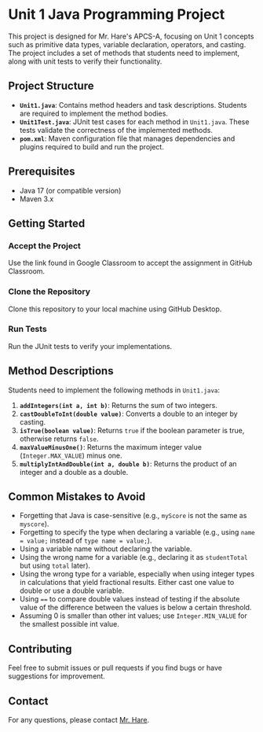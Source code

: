 # Unit 1 Java Programming Project

This project is designed for Mr. Hare's APCS-A, focusing on Unit 1 concepts such as primitive data types, variable declaration, operators, and casting. The project includes a set of methods that students need to implement, along with unit tests to verify their functionality.

## Project Structure

- **`Unit1.java`**: Contains method headers and task descriptions. Students are required to implement the method bodies.
- **`Unit1Test.java`**: JUnit test cases for each method in `Unit1.java`. These tests validate the correctness of the implemented methods.
- **`pom.xml`**: Maven configuration file that manages dependencies and plugins required to build and run the project.

## Prerequisites

- Java 17 (or compatible version)
- Maven 3.x

## Getting Started

### Accept the Project

Use the link found in Google Classroom to accept the assignment in GitHub Classroom.

### Clone the Repository

Clone this repository to your local machine using GitHub Desktop.

### Run Tests

Run the JUnit tests to verify your implementations.

## Method Descriptions

Students need to implement the following methods in `Unit1.java`:

1. **`addIntegers(int a, int b)`**: Returns the sum of two integers.
2. **`castDoubleToInt(double value)`**: Converts a double to an integer by casting.
3. **`isTrue(boolean value)`**: Returns `true` if the boolean parameter is true, otherwise returns `false`.
4. **`maxValueMinusOne()`**: Returns the maximum integer value (`Integer.MAX_VALUE`) minus one.
5. **`multiplyIntAndDouble(int a, double b)`**: Returns the product of an integer and a double as a double.

## Common Mistakes to Avoid

- Forgetting that Java is case-sensitive (e.g., `myScore` is not the same as `myscore`).
- Forgetting to specify the type when declaring a variable (e.g., using `name = value;` instead of `type name = value;`).
- Using a variable name without declaring the variable.
- Using the wrong name for a variable (e.g., declaring it as `studentTotal` but using `total` later).
- Using the wrong type for a variable, especially when using integer types in calculations that yield fractional results. Either cast one value to double or use a double variable.
- Using `==` to compare double values instead of testing if the absolute value of the difference between the values is below a certain threshold.
- Assuming 0 is smaller than other int values; use `Integer.MIN_VALUE` for the smallest possible int value.

## Contributing

Feel free to submit issues or pull requests if you find bugs or have suggestions for improvement.

## Contact

For any questions, please contact [Mr. Hare](mailto:kevin@csplusplus.com).
